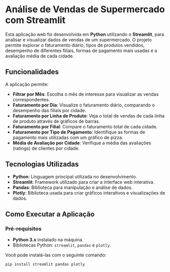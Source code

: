 # Análise de Vendas de Supermercado com Streamlit

Esta aplicação web foi desenvolvida em **Python** utilizando o **Streamlit**, para analisar e visualizar dados de vendas de um supermercado. O projeto permite explorar o faturamento diário, tipos de produtos vendidos, desempenho de diferentes filiais, formas de pagamento mais usadas e a avaliação média de cada cidade.

## Funcionalidades

A aplicação permite:

- **Filtrar por Mês**: Escolha o mês de interesse para visualizar as vendas correspondentes.
- **Faturamento por Dia**: Visualize o faturamento diário, comparando o desempenho das filiais por cidade.
- **Faturamento por Linha de Produto**: Veja o total de vendas de cada linha de produto através de gráficos de barras.
- **Faturamento por Filial**: Compare o faturamento total de cada cidade.
- **Faturamento por Tipo de Pagamento**: Identifique as formas de pagamento mais utilizadas com um gráfico de pizza.
- **Média de Avaliação por Cidade**: Verifique a média das avaliações (ratings) de clientes por cidade.

## Tecnologias Utilizadas

- **Python**: Linguagem principal utilizada no desenvolvimento.
- **Streamlit**: Framework utilizado para criar a interface web interativa.
- **Pandas**: Biblioteca para manipulação e análise de dados.
- **Plotly**: Biblioteca usada para criar gráficos interativos e visualizações de dados.

## Como Executar a Aplicação

### Pré-requisitos

- **Python 3.x** instalado na máquina.
- Bibliotecas Python: `streamlit`, `pandas` e `plotly`.

Você pode instalá-las com o seguinte comando:

```bash
pip install streamlit pandas plotly
